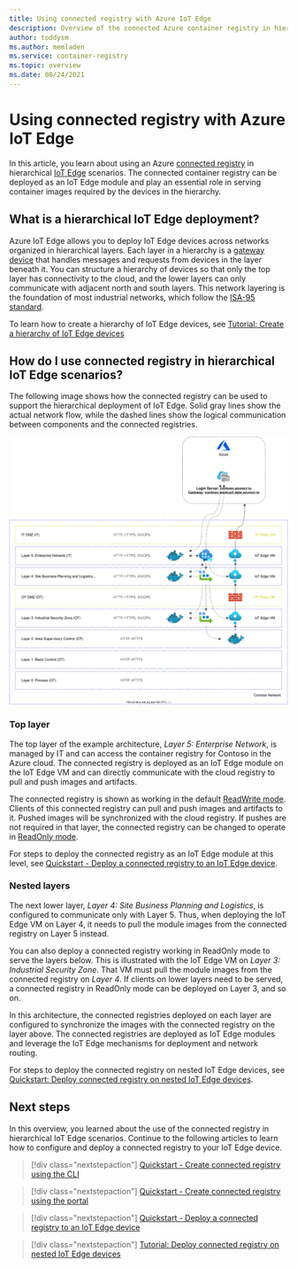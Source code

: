 ```yaml
---
title: Using connected registry with Azure IoT Edge
description: Overview of the connected Azure container registry in hierarchical IoT Edge scenarios
author: toddysm
ms.author: memladen
ms.service: container-registry
ms.topic: overview
ms.date: 08/24/2021
---
```


# Using connected registry with Azure IoT Edge

In this article, you learn about using an Azure [connected registry](intro-connected-registry.md) in hierarchical [IoT Edge](../iot-edge/about-iot-edge.md) scenarios. The connected container registry can be deployed as an IoT Edge module and play an essential role in serving container images required by the devices in the hierarchy.

## What is a hierarchical IoT Edge deployment?

Azure IoT Edge allows you to deploy IoT Edge devices across networks organized in hierarchical layers. Each layer in a hierarchy is a [gateway device](../iot-edge/iot-edge-as-gateway.md) that handles messages and requests from devices in the layer beneath it. You can structure a hierarchy of devices so that only the top layer has connectivity to the cloud, and the lower layers can only communicate with adjacent north and south layers. This network layering is the foundation of most industrial networks, which follow the [ISA-95 standard](https://en.wikipedia.org/wiki/ANSI/ISA-95).

To learn how to create a hierarchy of IoT Edge devices, see [Tutorial: Create a hierarchy of IoT Edge devices][tutorial-nested-iot-edge]

## How do I use connected registry in hierarchical IoT Edge scenarios?

The following image shows how the connected registry can be used to support the hierarchical deployment of IoT Edge. Solid gray lines show the actual network flow, while the dashed lines show the logical communication between components and the connected registries.

![Connected Registry and hierarchical IoT Edge deployments](media/overview-connected-registry-and-iot-edge/connected-registry-iot-edge-overview.svg)

### Top layer

The top layer of the example architecture, *Layer 5: Enterprise Network*, is managed by IT and can access the container registry for Contoso in the Azure cloud. The connected registry is deployed as an IoT Edge module on the IoT Edge VM and can directly communicate with the cloud registry to pull and push images and artifacts. 

The connected registry is shown as working in the default [ReadWrite mode](intro-connected-registry.md#modes). Clients of this connected registry can pull and push images and artifacts to it. Pushed images will be synchronized with the cloud registry. If pushes are not required in that layer, the connected registry can be changed to operate in [ReadOnly mode](intro-connected-registry.md#modes).

For steps to deploy the connected registry as an IoT Edge module at this level, see [Quickstart - Deploy a connected registry to an IoT Edge device][quickstart-deploy-connected-registry-iot-edge-cli].

### Nested layers

The next lower layer, *Layer 4: Site Business Planning and Logistics*, is configured to communicate only with Layer 5. Thus, when deploying the IoT Edge VM on Layer 4, it needs to pull the module images from the connected registry on Layer 5 instead. 

You can also deploy a connected registry working in ReadOnly mode to serve the layers below. This is illustrated with the IoT Edge VM on *Layer 3: Industrial Security Zone*. That VM must pull the module images from the connected registry on *Layer 4*. If clients on lower layers need to be served, a connected registry in ReadOnly mode can be deployed on Layer 3, and so on.

In this architecture, the connected registries deployed on each layer are configured to synchronize the images with the connected registry on the layer above. The connected registries are deployed as IoT Edge modules and leverage the IoT Edge mechanisms for deployment and network routing.

For steps to deploy the connected registry on nested IoT Edge devices, see [Quickstart: Deploy connected registry on nested IoT Edge devices][tutorial-deploy-connected-registry-nested-iot-edge-cli].

## Next steps

In this overview, you learned about the use of the connected registry in hierarchical IoT Edge scenarios. Continue to the following articles to learn how to configure and deploy a connected registry to your IoT Edge device.

> [!div class="nextstepaction"]
> [Quickstart - Create connected registry using the CLI][quickstart-connected-registry-cli]

> [!div class="nextstepaction"]
> [Quickstart - Create connected registry using the portal][quickstart-connected-registry-portal]

> [!div class="nextstepaction"]
> [Quickstart - Deploy a connected registry to an IoT Edge device][quickstart-deploy-connected-registry-iot-edge-cli]

> [!div class="nextstepaction"]
> [Tutorial: Deploy connected registry on nested IoT Edge devices][tutorial-deploy-connected-registry-nested-iot-edge-cli]

<!-- LINKS - internal -->
[quickstart-connected-registry-cli]:quickstart-connected-registry-cli.md
[quickstart-connected-registry-portal]:quickstart-connected-registry-portal.md
[quickstart-deploy-connected-registry-iot-edge-cli]:quickstart-deploy-connected-registry-iot-edge-cli.md
[tutorial-nested-iot-edge]:../iot-edge/tutorial-nested-iot-edge.md
[tutorial-deploy-connected-registry-nested-iot-edge-cli]: tutorial-deploy-connected-registry-nested-iot-edge-cli.md